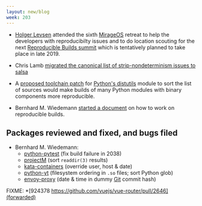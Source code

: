 ```yaml
---
layout: new/blog
week: 203
---
```


* [Holger Levsen](http://layer-acht.org/thinking/) attended the sixth [MirageOS](https://mirage.io/) retreat to help the developers with reproducibilty issues and to do location scouting for the next [Reproducible Builds summit](https://reproducible-builds.org/events/) which is tentatively planned to take place in late 2019.


* Chris Lamb [migrated the canonical list of strip-nondeterminism issues to salsa](https://salsa.debian.org/reproducible-builds/strip-nondeterminism/issues)

* A [proposed toolchain patch](https://github.com/python/cpython/pull/12341) for [Python's distutils](https://docs.python.org/3/library/distutils.html) module to sort the list of sources would make builds of many Python modules with binary components more reproducible.

* Bernhard M. Wiedemann [started a document](https://github.com/bmwiedemann/reproducibleopensuse/blob/devel/howtodebug) on how to work on reproducible builds.

## Packages reviewed and fixed, and bugs filed

* Bernhard M. Wiedemann:
    * [python-pytest](https://github.com/pytest-dev/pytest/pull/4903) (fix build failure in 2038)
    * [projectM](https://github.com/projectM-visualizer/projectm/pull/176) (sort `readdir(3)` results)
    * [kata-containers](https://github.com/kata-containers/packaging/pull/397) (override user, host & date)
    * [python-yt](https://github.com/yt-project/yt/pull/2206) (filesystem ordering in `.so` files; sort Python glob)
    * [envoy-proxy](https://build.opensuse.org/request/show/684277) (date & time in dummy [Git](https://docs.python.org/3/library/distutils.html) commit hash)

FIXME: *[924378 https://github.com/vuejs/vue-router/pull/2646](forwarded)
